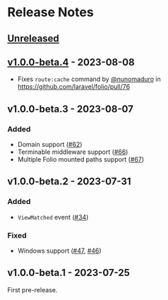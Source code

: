 # Release Notes

## [Unreleased](https://github.com/laravel/folio/compare/v1.0.0-beta.4...master)

## [v1.0.0-beta.4](https://github.com/laravel/folio/compare/v1.0.0-beta.1...v1.0.0-beta.4) - 2023-08-08

- Fixes `route:cache` command by [@nunomaduro](https://github.com/nunomaduro) in https://github.com/laravel/folio/pull/76

## v1.0.0-beta.3 - 2023-08-07

### Added

- Domain support ([#62](https://github.com/laravel/folio/pull/62))
- Terminable middleware support ([#66](https://github.com/laravel/folio/pull/66))
- Multiple Folio mounted paths support ([#67](https://github.com/laravel/folio/pull/67))

## v1.0.0-beta.2 - 2023-07-31

### Added

- `ViewMatched` event ([#34](https://github.com/laravel/folio/pull/34))

### Fixed

- Windows support ([#47](https://github.com/laravel/folio/pull/47), [#46](https://github.com/laravel/folio/pull/46))

## v1.0.0-beta.1 - 2023-07-25

First pre-release.
